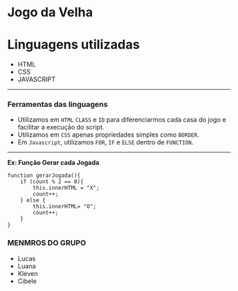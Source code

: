 # Jogo da Velha

# Linguagens utilizadas
- HTML
- CSS
- JAVASCRIPT
---
### Ferramentas das linguagens

- Utilizamos em `HTML` `CLASS` e `ID` para diferenciarmos cada casa do jogo e facilitar a execução do script.
- Utilizamos em `CSS` apenas propriedades simples como `BORDER`.
- Em `Javascript`, utilizamos `FOR`, `IF` e `ELSE` dentro de `FUNCTION`.
---
**Ex: Função Gerar cada Jogada**
~~~
function gerarJogada(){
    if (count % 2 == 0){
        this.innerHTML = "X";
        count++;
    } else {
        this.innerHTML= "O";
        count++;
    } 
}
~~~

 ### MENMROS DO GRUPO
 

- Lucas
- Luana
- Kleven
- Cibele